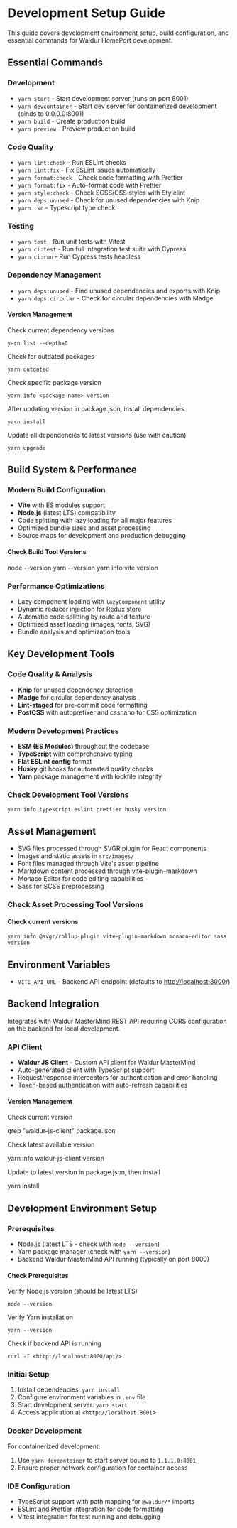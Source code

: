 <!-- EXTERNAL DOCUMENT
Source: https://code.opennodecloud.com/waldur/waldur-homeport.git
Branch: develop
Remote Path: docs//development-setup.md
Local Path: docs/developer-guide/ui
Last Sync: 2025-10-30T12:53:31.626794

WARNING: This file is automatically synchronized from the source repository.
DO NOT EDIT this file directly. Changes will be overwritten.
Edit the source at: https://code.opennodecloud.com/waldur/waldur-homeport.git/-/tree/develop/docs//development-setup.md
-->


# Development Setup Guide

This guide covers development environment setup, build configuration, and essential commands for Waldur HomePort development.

## Essential Commands

### Development

- `yarn start` - Start development server (runs on port 8001)
- `yarn devcontainer` - Start dev server for containerized development (binds to 0.0.0.0:8001)
- `yarn build` - Create production build
- `yarn preview` - Preview production build

### Code Quality

- `yarn lint:check` - Run ESLint checks
- `yarn lint:fix` - Fix ESLint issues automatically
- `yarn format:check` - Check code formatting with Prettier
- `yarn format:fix` - Auto-format code with Prettier
- `yarn style:check` - Check SCSS/CSS styles with Stylelint
- `yarn deps:unused` - Check for unused dependencies with Knip
- `yarn tsc` - Typescript type check

### Testing

- `yarn test` - Run unit tests with Vitest
- `yarn ci:test` - Run full integration test suite with Cypress
- `yarn ci:run` - Run Cypress tests headless

### Dependency Management

- `yarn deps:unused` - Find unused dependencies and exports with Knip
- `yarn deps:circular` - Check for circular dependencies with Madge

#### Version Management

Check current dependency versions

`yarn list --depth=0`

Check for outdated packages

`yarn outdated`

Check specific package version

`yarn info <package-name> version`

After updating version in package.json, install dependencies

`yarn install`

Update all dependencies to latest versions (use with caution)

`yarn upgrade`

## Build System & Performance

### Modern Build Configuration

- **Vite** with ES modules support
- **Node.js** (latest LTS) compatibility
- Code splitting with lazy loading for all major features
- Optimized bundle sizes and asset processing
- Source maps for development and production debugging

#### Check Build Tool Versions

node --version
yarn --version
yarn info vite version

### Performance Optimizations

- Lazy component loading with `lazyComponent` utility
- Dynamic reducer injection for Redux store
- Automatic code splitting by route and feature
- Optimized asset loading (images, fonts, SVG)
- Bundle analysis and optimization tools

## Key Development Tools

### Code Quality & Analysis

- **Knip** for unused dependency detection
- **Madge** for circular dependency analysis
- **Lint-staged** for pre-commit code formatting
- **PostCSS** with autoprefixer and cssnano for CSS optimization

### Modern Development Practices

- **ESM (ES Modules)** throughout the codebase
- **TypeScript** with comprehensive typing
- **Flat ESLint config** format
- **Husky** git hooks for automated quality checks
- **Yarn** package management with lockfile integrity

### Check Development Tool Versions

`yarn info typescript eslint prettier husky version`

## Asset Management

- SVG files processed through SVGR plugin for React components
- Images and static assets in `src/images/`
- Font files managed through Vite's asset pipeline
- Markdown content processed through vite-plugin-markdown
- Monaco Editor for code editing capabilities
- Sass for SCSS preprocessing

### Check Asset Processing Tool Versions

#### Check current versions

`yarn info @svgr/rollup-plugin vite-plugin-markdown monaco-editor sass version`

## Environment Variables

- `VITE_API_URL` - Backend API endpoint (defaults to <http://localhost:8000>/)

## Backend Integration

Integrates with Waldur MasterMind REST API requiring CORS configuration on the backend for local development.

### API Client

- **Waldur JS Client** - Custom API client for Waldur MasterMind
- Auto-generated client with TypeScript support
- Request/response interceptors for authentication and error handling
- Token-based authentication with auto-refresh capabilities

#### Version Management

Check current version

grep "waldur-js-client" package.json

Check latest available version

yarn info waldur-js-client version

Update to latest version in package.json, then install

yarn install

## Development Environment Setup

### Prerequisites

- Node.js (latest LTS - check with `node --version`)
- Yarn package manager (check with `yarn --version`)
- Backend Waldur MasterMind API running (typically on port 8000)

#### Check Prerequisites

Verify Node.js version (should be latest LTS)

`node --version`

Verify Yarn installation

`yarn --version`

Check if backend API is running

`curl -I <http://localhost:8000/api/>`

### Initial Setup

1. Install dependencies: `yarn install`
2. Configure environment variables in `.env` file
3. Start development server: `yarn start`
4. Access application at `<http://localhost:8001`>

### Docker Development

For containerized development:

1. Use `yarn devcontainer` to start server bound to `1.1.1.0:8001`
2. Ensure proper network configuration for container access

### IDE Configuration

- TypeScript support with path mapping for `@waldur/*` imports
- ESLint and Prettier integration for code formatting
- Vitest integration for test running and debugging
